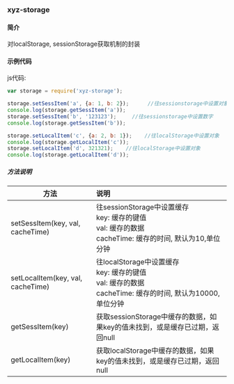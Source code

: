 
### xyz-storage

#### 简介
对localStorage, sessionStorage获取机制的封装

#### 示例代码

js代码:

```js
var storage = require('xyz-storage');

storage.setSessItem('a', {a: 1, b: 2});      //往sessionstorage中设置对象
console.log(storage.getSessItem('a'));
storage.setSessItem('b', '123123');     //往sessionstorage中设置数字
console.log(storage.getSessItem('b'));

storage.setLocalItem('c', {a: 2, b: 1});    //往localStorage中设置对象
console.log(storage.getLocalItem('c'));
storage.setLocalItem('d', 321321);    //往localStorage中设置对象
console.log(storage.getLocalItem('d'));
```

##### 方法说明
| 方法 | 说明 |
| - | :- |
| setSessItem(key, val, cacheTime) | 往sessionStorage中设置缓存<br/>key: 缓存的键值<br/> val: 缓存的数据 <br/> cacheTime: 缓存的时间, 默认为10,单位分钟|
| setLocalItem(key, val, cacheTime) | 往localStorage中设置缓存<br/>key: 缓存的键值<br/> val: 缓存的数据 <br/> cacheTime: 缓存的时间, 默认为10000,单位分钟 |
| getSessItem(key) | 获取sessionStorage中缓存的数据，如果key的值未找到，或是缓存已过期，返回null |
| getLocalItem(key) | 获取localStorage中缓存的数据，如果key的值未找到，或是缓存已过期，返回null |
